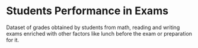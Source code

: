 # Students Performance in Exams

Dataset of grades obtained by students from math, reading and writing exams enriched with other factors like lunch before the exam or preparation for it.